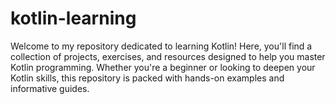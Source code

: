 # kotlin-learning

Welcome to my repository dedicated to learning Kotlin! Here, you'll find a collection of projects, exercises, and resources designed to help you master Kotlin programming. Whether you're a beginner or looking to deepen your Kotlin skills, this repository is packed with hands-on examples and informative guides.
